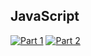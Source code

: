## JavaScript
[![Part 1](https://img.shields.io/badge/Part%201-0.009ms-informational)](https://adventofcode.com/2021/)
[![Part 2](https://img.shields.io/badge/Part%202-0.005ms-informational)](https://adventofcode.com/2021/)